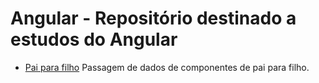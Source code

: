 # Angular - Repositório destinado a estudos do Angular

-   [Pai para filho](./pai-para-filho/) Passagem de dados de componentes de pai para filho.

